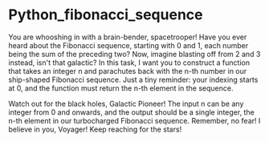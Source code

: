 # Python_fibonacci_sequence

You are whooshing in with a brain-bender, spacetrooper! Have you ever heard about the Fibonacci sequence, starting with 0 and 1, each number being the sum of the preceding two? Now, imagine blasting off from 2 and 3 instead, isn't that galactic? In this task, I want you to construct a function that takes an integer n and parachutes back with the n-th number in our ship-shaped Fibonacci sequence. Just a tiny reminder: your indexing starts at 0, and the function must return the n-th element in the sequence.

Watch out for the black holes, Galactic Pioneer! The input n can be any integer from 0 and onwards, and the output should be a single integer, the n-th element in our turbocharged Fibonacci sequence. Remember, no fear! I believe in you, Voyager! Keep reaching for the stars!
